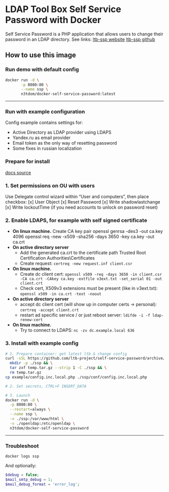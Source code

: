 # LDAP Tool Box Self Service Password with Docker
Self Service Password is a PHP application that allows users to change their password in an LDAP directory. See links:
[ltb-ssp website](https://github.com/ltb-project/self-service-password)
[ltb-ssp  github](http://ltb-project.org/wiki/documentation/self-service-password)

## How to use this image

### Run demo with default config
```bash
docker run -d \
       -p 8080:80 \
       --name ssp \
       n3tdom/docker-self-service-password:latest
```
---

### Run with example configuration
Config example contains settings for:
- Active Directory as LDAP provider using LDAPS
- Yandex.ru as email provider
- Email token as the only way of resetting password
- Some fixes in russian localization

### Prepare for install
[docs source](https://ltb-project.org/documentation/self-service-password/latest/start)

### 1. Set permissions on OU with users
Use Delegate control wizard within “User and computers”, then place checkbox:
[x]  User Object
[x]  Reset Password
[x]  Write shadowlastchange
[x]  Write lockoutTime (if you need accounts to unlock on password reset)

### 2. Enable LDAPS, for example with self signed certificate
- **On linux machine.** Create CA key pair
    openssl genrsa -des3 -out ca.key 4096
    openssl req -new -x509 -sha256 -days 3650 -key ca.key -out ca.crt
- **On active directory server**
  - Add the generated ca.crt to the certificate path Trusted Root Certification Authorities\Certificates
  - Create request: ```certreq -new request.inf client.csr```
- **On linux machine.**
  - Create dc client cert: ```openssl x509 -req -days 3650 -in client.csr -CA ca.crt -CAkey ca.key -extfile v3ext.txt -set_serial 01 -out client.crt```
  - Check cert, X509v3 extensions must be present (like in v3ext.txt): ```openssl x509 -in ca.crt -text -noout```
- **On active directory server**
  - accept dc client cert (will show up in computer certs -> personal): ```certreq -accept client.crt```
  - restart ad specific service / or just reboot server: ```ldifde -i -f ldap-renew-cert```
- **On linux machine.**
  - Try to connect to LDAPS: ```nc -zv dc.example.local 636```

### 3. Install with example config
```bash
# 1. Prepare container: get latest ltb & change config
curl -sSL https://github.com/ltb-project/self-service-password/archive/v1.3.tar.gz -o temp.tar.gz && \
  mkdir -p ./ssp && \
  tar zxf temp.tar.gz --strip 1 -C ./ssp && \
  rm temp.tar.gz
cp example/config.inc.local.php ./ssp/conf/config.inc.local.php

# 2. Set secrets, CTRL+F INSERT_DATA

# 3. Launch
docker run -d \
  -p 8080:80 \
  --restart=always \
  --name ssp \
  -v ./ssp:/var/www/html \
  -v ./openldap:/etc/openldap \
  n3tdom/docker-self-service-password
```
---

### Troubleshoot
```docker logs ssp```


And optionally:
```php
$debug = false;
$mail_smtp_debug = 1;
$mail_debug_format = 'error_log';
```
